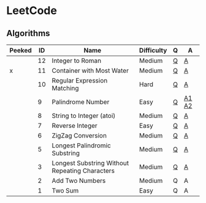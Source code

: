 # LeetCode

## Algorithms

| Peeked | ID | Name | Difficulty | Q | A |
|--------|----|------|------------|---|---|
|   |   12 | Integer to Roman | Medium | [Q](https://leetcode.com/problems/integer-to-roman/) | [A](/solutions/12.py) |
| x |   11 | Container with Most Water | Medium | [Q](https://leetcode.com/problems/container-with-most-water/) | [A](/solutions/11.py) |
|   |   10 | Regular Expression Matching | Hard | [Q](https://leetcode.com/problems/regular-expression-matching/) | [A](/solutions/10.py) |
|   |    9 | Palindrome Number | Easy | [Q](https://leetcode.com/problems/palindrome-number/) | [A1](/solutions/9-1.py) [A2](/solutions/9-2.py) |
|   |    8 | String to Integer (atoi) | Medium | [Q](https://leetcode.com/problems/string-to-integer-atoi/) | [A](/solutions/8.py) |
|   |    7 | Reverse Integer | Easy | [Q](https://leetcode.com/problems/reverse-integer/) | [A](/solutions/7.py) |
|   |    6 | ZigZag Conversion | Medium | [Q](https://leetcode.com/problems/zigzag-conversion/) | [A](/solutions/6.py) |
|   |    5 | Longest Palindromic Substring | Medium | [Q](https://leetcode.com/problems/longest-palindromic-substring/) | [A](/solutions/5.py) |
|   |    3 | Longest Substring Without Repeating Characters | Medium | [Q](https://leetcode.com/problems/longest-substring-without-repeating-characters/) | [A](/solutions/3.py) |
|   |    2 | Add Two Numbers | Medium | Q | A |
|   |    1 | Two Sum | Easy | Q | A |
